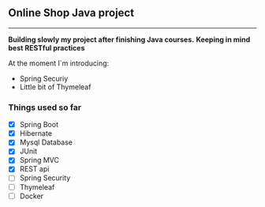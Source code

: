 ## Online Shop Java project
---

**Building slowly my project after finishing Java courses.**
**Keeping in mind best RESTful practices**

At the moment I`m introducing:

- Spring Securiy
- Little bit of Thymeleaf

### Things used so far

- [x] Spring Boot
- [x] Hibernate
- [x] Mysql Database
- [x] JUnit
- [x] Spring MVC
- [x] REST api
- [ ] Spring Security
- [ ] Thymeleaf
- [ ] Docker
